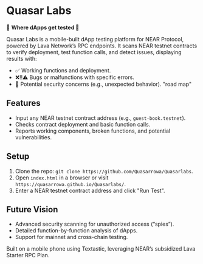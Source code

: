 # Quasar Labs

🔬 **Where dApps get tested  🧪**

Quasar Labs is a mobile-built dApp testing platform for NEAR Protocol, powered by Lava Network’s RPC endpoints. It scans NEAR testnet contracts to verify deployment, test function calls, and detect issues, displaying results with:
- ✅ Working functions and deployment.
- ❌‼️⚠️ Bugs or malfunctions with specific errors.
- 👀 Potential security concerns (e.g., unexpected behavior). "road map"

## Features
- Input any NEAR testnet contract address (e.g., `guest-book.testnet`).
- Checks contract deployment and basic function calls.
- Reports working components, broken functions, and potential vulnerabilities.

## Setup
1. Clone the repo: `git clone https://github.com/Quasarrowa/Quasarlabs`.
2. Open `index.html` in a browser or visit `https://quasarrowa.github.io/Quasarlabs/`.
3. Enter a NEAR testnet contract address and click "Run Test".

## Future Vision
- Advanced security scanning for unauthorized access (“spies”).
- Detailed function-by-function analysis of dApps.
- Support for mainnet and cross-chain testing.

Built on a mobile phone using Textastic, leveraging NEAR’s subsidized Lava Starter RPC Plan.
